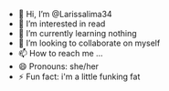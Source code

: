 - 👋 Hi, I’m @Larissalima34
- 👀 I’m interested in read
- 🌱 I’m currently learning nothing
- 💞️ I’m looking to collaborate on myself
- 📫 How to reach me ...
- 😄 Pronouns: she/her
- ⚡ Fun fact: i'm a little funking fat


